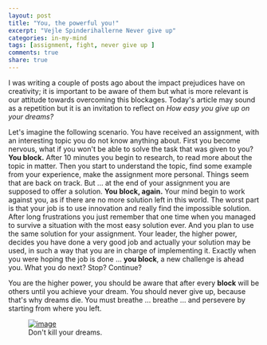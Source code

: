 ```yaml
---
layout: post
title: "You, the powerful you!"
excerpt: "Vejle Spinderihallerne Never give up"
categories: in-my-mind
tags: [assignment, fight, never give up ]
comments: true
share: true
---
```


I was writing a couple of posts ago about the impact prejudices have on creativity; it is important to be aware of them but what is more relevant is our attitude towards overcoming this blockages. Today's article may sound as a repetition but it is an invitation to reflect on *How easy you give up on your dreams?*

Let's imagine the following scenario. You have received an assignment, with an interesting topic you do not know anything about. First you become nervous, what if you won't be able to solve the task that was given to you? __You block.__ After 10 minutes you begin to research, to read more about the topic in matter. Then you start to understand the topic, find some example from your experience, make the assignment more personal. Things seem that are back on track. But ... at the end of your assignment you are supposed to offer a solution. __You block, again.__ Your mind begin to work against you, as if there are no more solution left in this world. The worst part is that your job is to use innovation and really find the impossible solution. After long frustrations you just remember that one time when you managed to survive a situation with the most easy solution ever. And you plan to use the same solution for your assignment. Your leader, the higher power, decides you have done a very good job and actually your solution may be used, in such a way that you are in charge of implementing it. Exactly when you were hoping the job is done ... __you block__, a new challenge is ahead you. What you do next? Stop? Continue? 

You are the higher power, you should be aware that after every __block__ will be others until you achieve your dream. You should never give up, because that's why dreams die. You must breathe ... breathe ... and persevere by starting from where you left.

<figure>
	<a href="{{site.url}}/images/in-my-mind/22-09-2015/imageedit_2_4202337097.jpg"><img src="{{site.url}}/images/in-my-mind/22-09-2015/imageedit_2_4202337097.jpg" alt="image"></a>
	<figcaption> Don't kill your dreams. </figcaption>
</figure>
